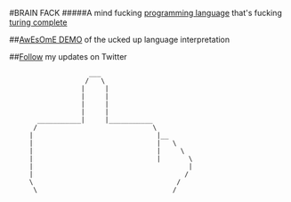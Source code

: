 #BRAIN FACK
#####A mind fucking [programming language](https://en.wikipedia.org/wiki/Brainfuck) that's fucking [turing complete](https://en.wikipedia.org/wiki/Turing_completeness)

##[AwEsOmE DEMO](http://bigomega.github.io/bfVisual)
of the ucked up language interpretation

##[Follow](http://twitter.com/bigomega)
my updates on Twitter

                        ___
                       /   \
                      |     |
                      |     |
                      |     |
                      |     |
           ___________|     |___________
          /                             \
         |                               |__
         |                               |   \
         |                               |     \
         |                               |       \
         |                                       |
         |                                      /
         \                                    /
          \                                  /
